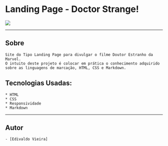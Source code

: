 
# Landing Page  - Doctor Strange!

![](./img/doctorstrangepprt.jpg)

---

## Sobre

    Site do Tipo Landing Page para divulgar o filme Doutor Estranho da Marvel.
    O intuito deste projeto é colocar em prática o conhecimento adquirido sobre as linguagens de marcação, HTML, CSS e Markdown.

## Tecnologias Usadas:

    * HTML
    * CSS
    * Responsividade
    * Markdown
 ---

## Autor

    - [Edivaldo Vieira]